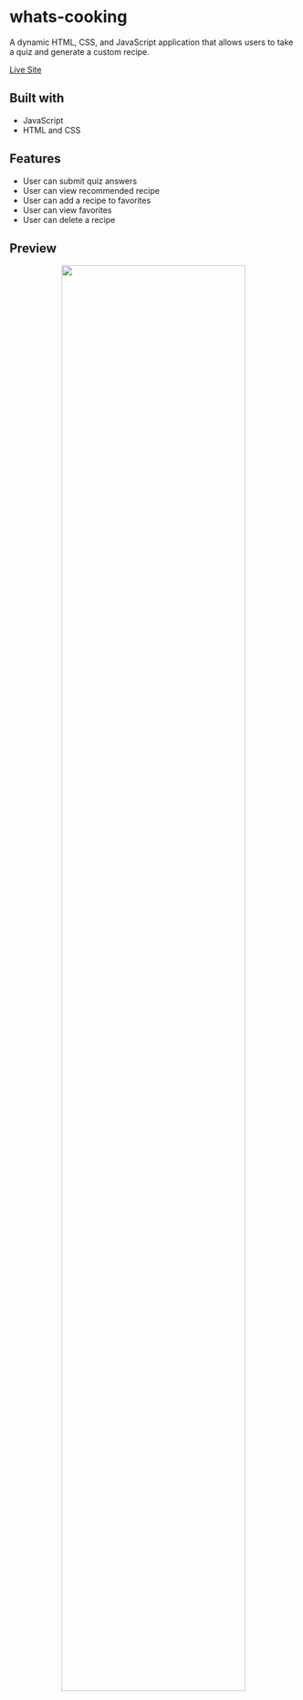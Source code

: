 # whats-cooking

A dynamic HTML, CSS, and JavaScript application that allows users to take a quiz and generate a custom recipe. 

<a href="https://hnguy96.github.io/whats-cooking/">Live Site</a>

## Built with
- JavaScript <br/>
- HTML and CSS <br/>

## Features
- User can submit quiz answers
- User can view recommended recipe
- User can add a recipe to favorites
- User can view favorites
- User can delete a recipe

## Preview
<p align="center">
 <img width="80%" loading="lazy" src="https://user-images.githubusercontent.com/59902729/122427158-bb7a9c80-cf45-11eb-8bf4-8f85c74a0f16.gif"/>
</p>
